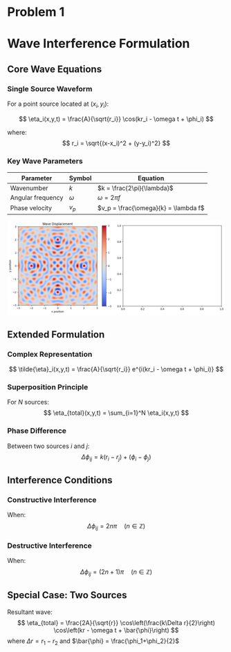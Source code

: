 # Problem 1

# Wave Interference Formulation

## Core Wave Equations

### Single Source Waveform
For a point source located at $(x_i, y_i)$:

$$
\eta_i(x,y,t) = \frac{A}{\sqrt{r_i}} \cos(kr_i - \omega t + \phi_i)
$$

where:
$$
r_i = \sqrt{(x-x_i)^2 + (y-y_i)^2}
$$

### Key Wave Parameters

| Parameter | Symbol | Equation |
|-----------|--------|----------|
| Wavenumber | $k$ | $k = \frac{2\pi}{\lambda}$ |
| Angular frequency | $\omega$ | $\omega = 2\pi f$ |
| Phase velocity | $v_p$ | $v_p = \frac{\omega}{k} = \lambda f$ |

![alt text](image-1.png)

## Extended Formulation

### Complex Representation
$$
\tilde{\eta}_i(x,y,t) = \frac{A}{\sqrt{r_i}} e^{i(kr_i - \omega t + \phi_i)}
$$

### Superposition Principle
For $N$ sources:
$$
\eta_{total}(x,y,t) = \sum_{i=1}^N \eta_i(x,y,t)
$$

### Phase Difference
Between two sources $i$ and $j$:
$$
\Delta\phi_{ij} = k(r_i - r_j) + (\phi_i - \phi_j)
$$

## Interference Conditions

### Constructive Interference
When:
$$
\Delta\phi_{ij} = 2n\pi \quad (n \in \mathbb{Z})
$$

### Destructive Interference
When:
$$
\Delta\phi_{ij} = (2n+1)\pi \quad (n \in \mathbb{Z})
$$

## Special Case: Two Sources
Resultant wave:
$$
\eta_{total} = \frac{2A}{\sqrt{r}} \cos\left(\frac{k\Delta r}{2}\right) \cos\left(kr - \omega t + \bar{\phi}\right)
$$
where $\Delta r = r_1 - r_2$ and $\bar{\phi} = \frac{\phi_1+\phi_2}{2}$
